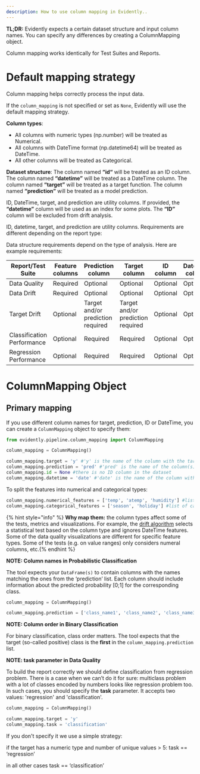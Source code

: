 ```yaml
---
description: How to use column mapping in Evidently..
---
```


**TL;DR:** Evidently expects a certain dataset structure and input column names. You can specify any differences by creating a ColumnMapping object.
 
Column mapping works identically for Test Suites and Reports. 

# Default mapping strategy

Column mapping helps correctly process the input data. 

If the `column_mapping` is not specified or set as `None`, Evidently will use the default mapping strategy.

**Column types**:
* All columns with numeric types (np.number) will be treated as Numerical. 
* All columns with DateTime format (np.datetime64) will be treated as DateTime. 
* All other columns will be treated as Categorical.

**Dataset structure**:
The column named **“id“**  will be treated as an ID column. 
The column named **“datetime”** will be treated as a DateTime column. 
The column named **“target”** will be treated as a target function.
The column named **“prediction”** will be treated as a model prediction.
 
ID, DateTime, target, and prediction are utility columns. If provided, the **“datetime”** column will be used as an index for some plots. The **“ID”** column will be excluded from drift analysis. 

ID, datetime, target, and prediction are utility columns. Requirements are different depending on the report type:

Data structure requirements depend on the type of analysis. Here are example requirements:

| Report/Test Suite | Feature columns  | Prediction column | Target column  | ID column | Datetime column |
|---|---|---|---|---|---|
| Data Quality | Required | Optional | Optional | Optional | Optional |
| Data Drift | Required | Optional | Optional | Optional | Optional |
| Target Drift | Optional | Target and/or prediction required | Target and/or prediction required | Optional | Optional |
| Classification Performance | Optional | Required | Required | Optional | Optional |
| Regression Performance | Optional | Required | Required | Optional | Optional |

# ColumnMapping Object

## Primary mapping

If you use different column names for target, prediction, ID or DateTime, you can create a `ColumnMapping` object to specify them: 

```python
from evidently.pipeline.column_mapping import ColumnMapping

column_mapping = ColumnMapping()

column_mapping.target = 'y' #'y' is the name of the column with the target function
column_mapping.prediction = 'pred' #'pred' is the name of the column(s) with model predictions
column_mapping.id = None #there is no ID column in the dataset
column_mapping.datetime = 'date' #'date' is the name of the column with datetime
```

To split the features into numerical and categorical types: 

```python
column_mapping.numerical_features = ['temp', 'atemp', 'humidity'] #list of numerical features
column_mapping.categorical_features = ['season', 'holiday'] #list of categorical features
```

{% hint style="info" %} **Why map them:** the column types affect some of the tests, metrics and visualizations. For example, the [drift algorithm](../reference/drift-algorithm.md) selects a statistical test based on the column type and ignores DateTime features. Some of the data quality visualizations are different for specific feature types. Some of the tests (e.g. on value ranges) only considers numeral columns, etc.{% endhint %}

**NOTE: Column names in Probabilistic Classification**

The tool expects your `DataFrame(s)` to contain columns with the names matching the ones from the ‘prediction’ list. Each column should include information about the predicted probability \[0;1] for the corresponding class.

```python
column_mapping = ColumnMapping()

column_mapping.prediction = ['class_name1', 'class_name2', 'class_name3',]
```

**NOTE: Column order in Binary Classification**

For binary classification, class order matters. The tool expects that the target (so-called positive) class is the **first** in the `column_mapping.prediction` list.


**NOTE: task parameter in Data Quality**

To build the report correctly we should define classification from regression problem. There is a case when we can’t do it for sure: multiclass problem with a lot of classes encoded by numbers looks like regression problem too. In such cases, you should specify the **task** parameter. It accepts two values: 'regression' and 'classification'.


```python
column_mapping = ColumnMapping()

column_mapping.target = 'y'
column_mapping.task = 'classification'
```

If you don't specify it we use a simple strategy: 

if the target has a numeric type and number of unique values > 5: task == ‘regression’

in all other cases task == ‘classification’

